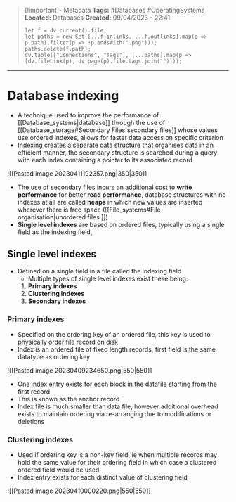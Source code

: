 > [!important]- Metadata
> **Tags:** #Databases #OperatingSystems 
> **Located:** Databases
> **Created:** 09/04/2023 - 22:41
> ```dataviewjs
> let f = dv.current().file;
> let paths = new Set([...f.inlinks, ...f.outlinks].map(p => p.path).filter(p => !p.endsWith(".png")));
> paths.delete(f.path);
> dv.table(["Connections", "Tags"], [...paths].map(p => [dv.fileLink(p), dv.page(p).file.tags.join("")]));
> ```

___
# Database indexing
- A technique used to improve the performance of [[Database_systems|database]] through the use of  [[Database_storage#Secondary Files|secondary files]] whose values use ordered indexes, allows for faster data access on specific criterion 
- Indexing creates a separate data structure that organises data in an efficient manner, the secondary structure is searched during a query with each index containing a pointer to its associated record 

![[Pasted image 20230411192357.png|350|350]]
- The use of secondary files incurs an additional cost to **write performance** for better **read performance**, database structures with no indexes at all are called **heaps** in which new values are inserted wherever there is free space ([[File_systems#File organisation|unordered files ]]) 
- **Single level indexes** are based on ordered files, typically using a single field as the indexing field, 
## Single level indexes
- Defined on a single field in a file called the indexing field
    - Multiple types of single level indexes exist these being:
	1. **Primary indexes** 
	2. **Clustering indexes** 
	3. **Secondary indexes** 

### Primary indexes
- Specified on the ordering key of an ordered file, this key is used to physically order file record on disk
- Index is an ordered file of fixed length records, first field is the same datatype as ordering key 

![[Pasted image 20230409234650.png|550|550]]

- One index entry exists for each block in the datafile starting from the first record 
- This is known as the anchor record 
- Index file is much smaller than data file, however additional overhead exists to maintain ordering via re-arranging due to modifications or deletions

### Clustering indexes 
- Used if ordering key is a non-key field, ie when multiple records may hold the same value for their ordering field  in which case a clustered ordered field would be used 
- Index entry exists for each distinct value of clustering field 

![[Pasted image 20230410000220.png|550|550]]


